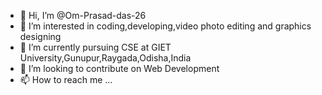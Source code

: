 - 👋 Hi, I’m @Om-Prasad-das-26
- 👀 I’m interested in coding,developing,video photo editing and graphics designing
- 🌱 I’m currently pursuing CSE at GIET University,Gunupur,Raygada,Odisha,India
- 💞️ I’m looking to contribute on Web Development
- 📫 How to reach me ...

<!---
Om-Prasad-das-26/Om-Prasad-das-26 is a ✨ special ✨ repository because its `README.md` (this file) appears on your GitHub profile.
You can click the Preview link to take a look at your changes.
--->
